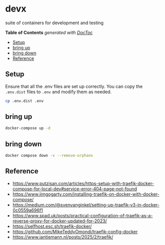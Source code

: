 
# devx

suite of containers for development and testing

<!-- START doctoc generated TOC please keep comment here to allow auto update -->
<!-- DON'T EDIT THIS SECTION, INSTEAD RE-RUN doctoc TO UPDATE -->
**Table of Contents**  _generated with [DocToc](https://github.com/thlorenz/doctoc)_

- [Setup](#setup)
- [bring up](#bring-up)
- [bring down](#bring-down)
- [Reference](#reference)

<!-- END doctoc generated TOC please keep comment here to allow auto update -->

## Setup

Ensure that all the .env files are set up correctly. You can copy the `.env.dist` files to `.env` and modify them as needed.

```bash
cp .env.dist .env
```

## bring up

```bash
docker-compose up -d
```

## bring down

```bash
docker compose down -v --remove-orphans
```

## Reference

- <https://www.putzisan.com/articles/https-setup-with-traefik-docker-compose-for-local-dev#service-error-404-page-not-found>
- <https://www.jimgogarty.com/installing-traefik-on-docker-with-docker-compose/>
- <https://medium.com/@svenvanginkel/setting-up-traefik-v3-in-docker-0c0559a696f1>
- <https://www.spad.uk/posts/practical-configuration-of-traefik-as-a-reverse-proxy-for-docker-updated-for-2023/>
- <https://selfhost.esc.sh/traefik-docker/>
- <https://github.com/MikeTeddyOmondi/traefik-config-docker>
- <https://www.iantiemann.nl/posts/2025/2/traefik/>
